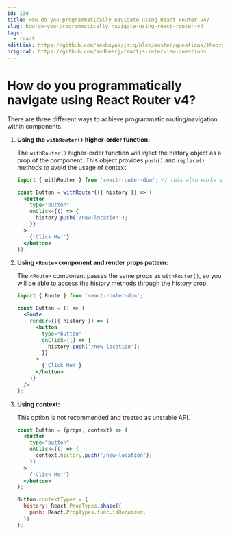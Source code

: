 ```yaml
---
id: 130
title: How do you programmatically navigate using React Router v4?
slug: how-do-you-programmatically-navigate-using-react-router-v4
tags:
  - react
editLink: https://github.com/sakhnyuk/jsiq/blob/master/questions/theory/react/130.md
original: https://github.com/sudheerj/reactjs-interview-questions
---
```


# How do you programmatically navigate using React Router v4?

There are three different ways to achieve programmatic routing/navigation within components.

1. **Using the `withRouter()` higher-order function:**

   The `withRouter()` higher-order function will inject the history object as a prop of the component. This object provides `push()` and `replace()` methods to avoid the usage of context.

   ```jsx
   import { withRouter } from 'react-router-dom'; // this also works with 'react-router-native'

   const Button = withRouter(({ history }) => (
     <button
       type="button"
       onClick={() => {
         history.push('/new-location');
       }}
     >
       {'Click Me!'}
     </button>
   ));
   ```

2. **Using `<Route>` component and render props pattern:**

   The `<Route>` component passes the same props as `withRouter()`, so you will be able to access the history methods through the history prop.

   ```jsx
   import { Route } from 'react-router-dom';

   const Button = () => (
     <Route
       render={({ history }) => (
         <button
           type="button"
           onClick={() => {
             history.push('/new-location');
           }}
         >
           {'Click Me!'}
         </button>
       )}
     />
   );
   ```

3. **Using context:**

   This option is not recommended and treated as unstable API.

   ```jsx
   const Button = (props, context) => (
     <button
       type="button"
       onClick={() => {
         context.history.push('/new-location');
       }}
     >
       {'Click Me!'}
     </button>
   );

   Button.contextTypes = {
     history: React.PropTypes.shape({
       push: React.PropTypes.func.isRequired,
     }),
   };
   ```